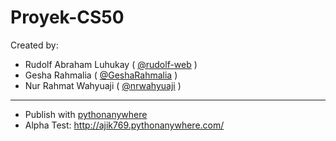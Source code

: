 # Proyek-CS50

Created by:
- Rudolf Abraham Luhukay ( [@rudolf-web](https://github.com/rudolf-web) )
- Gesha Rahmalia ( [@GeshaRahmalia](https://github.com/GeshaRahmalia) )
- Nur Rahmat Wahyuaji ( [@nrwahyuaji](https://github.com/nrwahyuaji) )

---
- Publish with [pythonanywhere](https://www.pythonanywhere.com/)
- Alpha Test: http://ajik769.pythonanywhere.com/

